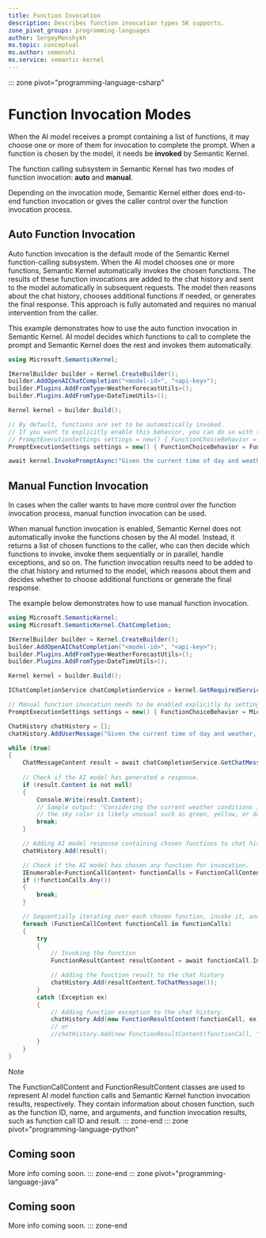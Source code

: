 ```yaml
---
title: Function Invocation
description: Describes function invocation types SK supports.
zone_pivot_groups: programming-languages
author: SergeyMenshykh
ms.topic: conceptual
ms.author: semenshi
ms.service: semantic-kernel
---
```

::: zone pivot="programming-language-csharp"
# Function Invocation Modes
When the AI model receives a prompt containing a list of functions, it may choose one or more of them for invocation to complete the prompt. When a function is chosen by the model, it needs be **invoked** by Semantic Kernel.

The function calling subsystem in Semantic Kernel has two modes of function invocation: **auto** and **manual**. 

Depending on the invocation mode, Semantic Kernel either does end-to-end function invocation or gives the caller control over the function invocation process.

## Auto Function Invocation
Auto function invocation is the default mode of the Semantic Kernel function-calling subsystem. When the AI model chooses one or more functions, Semantic Kernel automatically invokes the chosen functions. 
The results of these function invocations are added to the chat history and sent to the model automatically in subsequent requests. 
The model then reasons about the chat history, chooses additional functions if needed, or generates the final response. 
This approach is fully automated and requires no manual intervention from the caller.

This example demonstrates how to use the auto function invocation in Semantic Kernel. AI model decides which functions to call to complete the prompt and Semantic Kernel does the rest and invokes them automatically.
```csharp
using Microsoft.SemanticKernel;

IKernelBuilder builder = Kernel.CreateBuilder(); 
builder.AddOpenAIChatCompletion("<model-id>", "<api-key>");
builder.Plugins.AddFromType<WeatherForecastUtils>();
builder.Plugins.AddFromType<DateTimeUtils>(); 

Kernel kernel = builder.Build();

// By default, functions are set to be automatically invoked.  
// If you want to explicitly enable this behavior, you can do so with the following code:  
// PromptExecutionSettings settings = new() { FunctionChoiceBehavior = FunctionChoiceBehavior.Auto(autoInvoke: true) };  
PromptExecutionSettings settings = new() { FunctionChoiceBehavior = FunctionChoiceBehavior.Auto() }; 

await kernel.InvokePromptAsync("Given the current time of day and weather, what is the likely color of the sky in Boston?", new(settings));
```

## Manual Function Invocation
In cases when the caller wants to have more control over the function invocation process, manual function invocation can be used. 

When manual function invocation is enabled, Semantic Kernel does not automatically invoke the functions chosen by the AI model. 
Instead, it returns a list of chosen functions to the caller, who can then decide which functions to invoke, invoke them sequentially or in parallel, handle exceptions, and so on. 
The function invocation results need to be added to the chat history and returned to the model, which reasons about them and decides whether to choose additional functions or generate the final response.

The example below demonstrates how to use manual function invocation.
```csharp
using Microsoft.SemanticKernel;
using Microsoft.SemanticKernel.ChatCompletion;

IKernelBuilder builder = Kernel.CreateBuilder(); 
builder.AddOpenAIChatCompletion("<model-id>", "<api-key>");
builder.Plugins.AddFromType<WeatherForecastUtils>();
builder.Plugins.AddFromType<DateTimeUtils>(); 

Kernel kernel = builder.Build();

IChatCompletionService chatCompletionService = kernel.GetRequiredService<IChatCompletionService>();

// Manual function invocation needs to be enabled explicitly by setting autoInvoke to false.
PromptExecutionSettings settings = new() { FunctionChoiceBehavior = Microsoft.SemanticKernel.FunctionChoiceBehavior.Auto(autoInvoke: false) };

ChatHistory chatHistory = [];
chatHistory.AddUserMessage("Given the current time of day and weather, what is the likely color of the sky in Boston?");

while (true)
{
    ChatMessageContent result = await chatCompletionService.GetChatMessageContentAsync(chatHistory, settings, kernel);
    
    // Check if the AI model has generated a response.
    if (result.Content is not null)
    {
        Console.Write(result.Content);
        // Sample output: "Considering the current weather conditions in Boston with a tornado watch in effect resulting in potential severe thunderstorms,
        // the sky color is likely unusual such as green, yellow, or dark gray. Please stay safe and follow instructions from local authorities."
        break;
    }

    // Adding AI model response containing chosen functions to chat history as it's required by the models to preserve the context.
    chatHistory.Add(result); 

    // Check if the AI model has chosen any function for invocation.
    IEnumerable<FunctionCallContent> functionCalls = FunctionCallContent.GetFunctionCalls(result);
    if (!functionCalls.Any())
    {
        break;
    }

    // Sequentially iterating over each chosen function, invoke it, and add the result to the chat history.
    foreach (FunctionCallContent functionCall in functionCalls)
    {
        try
        {
            // Invoking the function
            FunctionResultContent resultContent = await functionCall.InvokeAsync(kernel);

            // Adding the function result to the chat history
            chatHistory.Add(resultContent.ToChatMessage());
        }
        catch (Exception ex)
        {
            // Adding function exception to the chat history.
            chatHistory.Add(new FunctionResultContent(functionCall, ex).ToChatMessage());
            // or
            //chatHistory.Add(new FunctionResultContent(functionCall, "Error details that the AI model can reason about.").ToChatMessage());
        }
    }
}

```
> [!NOTE]
> The FunctionCallContent and FunctionResultContent classes are used to represent AI model function calls and Semantic Kernel function invocation results, respectively. 
> They contain information about chosen function, such as the function ID, name, and arguments, and function invocation results, such as function call ID and result.
::: zone-end
::: zone pivot="programming-language-python"
## Coming soon
More info coming soon.
::: zone-end
::: zone pivot="programming-language-java"
## Coming soon
More info coming soon.
::: zone-end
